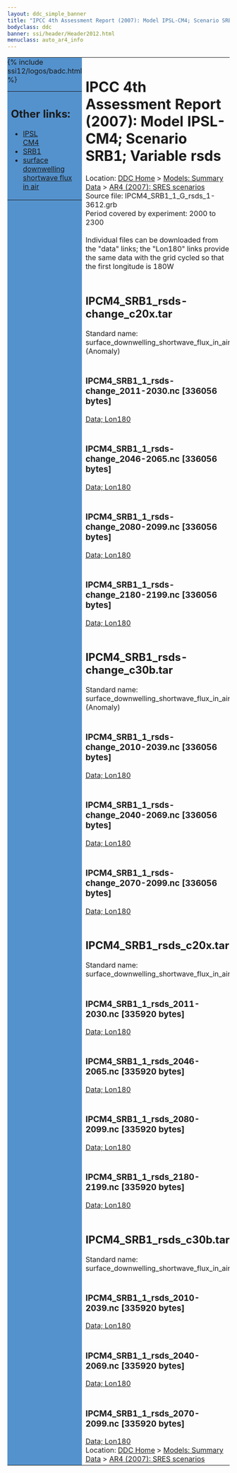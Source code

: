 ```yaml
---
layout: ddc_simple_banner
title: "IPCC 4th Assessment Report (2007): Model IPSL-CM4; Scenario SRB1; Variable rsds"
bodyclass: ddc
banner: ssi/header/Header2012.html
menuclass: auto_ar4_info
---
```



<table width="100%" border="0" cellspacing="0" cellpadding="0" style="border-collapse: collapse;">
<tr style="margin:0;padding:0;border:0;">
<td style="margin:0;padding:0;border:0;height:1pt;width:150pt;background:#5492CD;" valign="top" >

<div id="lh-col2" class="auto_ar4_info">
<table class="menumain" bgcolor="#5492CD" cellspacing="0" width="100%" border="0">
<tr><td>
<h2> Other links:</h2>
<ul>
<li><a href="/auto/ar4/model-IPSL-CM4.html">IPSL<br/>CM4</a></li>
<li><a href="/auto/ar4/scenario-SRB1.html">SRB1</a></li>
<li><a href="/auto/ar4/var-surface_downwelling_shortwave_flux_in_air.html">surface downwelling<br/> shortwave flux in air</a></li>
</ul>
</td></tr>
{% include ssi12/logos/badc.html %}
</table>
</div>
</td>
<td><h1>IPCC 4th Assessment Report (2007): Model IPSL-CM4; Scenario SRB1; Variable rsds</h1>

<!-- Breadcrumb1 -->
<div id="breadcrumb1" align="left">
Location: <a href="/index.html">DDC Home</a> > <a href="/sim/gcm_clim/">Models: Summary Data</a>
> <a href="/sim/gcm_clim/SRES_AR4/index.html">AR4 (2007): SRES scenarios</a>
</div>
<!-- End of Breadcrumb1 -->Source file: IPCM4_SRB1_1_G_rsds_1-3612.grb
<br/>
Period covered by experiment: 2000 to 2300<br/>
<br/>Individual files can be downloaded from the "data" links; the "Lon180" links provide the same data
         with the grid cycled so that the first longitude is 180W<br/>
<br/><h2>IPCM4_SRB1_rsds-change_c20x.tar</h2>
Standard name: surface_downwelling_shortwave_flux_in_air (Anomaly)<br>
<br/><h3>IPCM4_SRB1_1_rsds-change_2011-2030.nc [336056 bytes]</h3>
<a href="http://apps.ipcc-data.org/cgi-bin/downl/ar4_nc/rsds/IPCM4_SRB1_1_rsds-change_2011-2030.nc">Data; </a><a href="http://apps.ipcc-data.org/cgi-bin/downl/ar4_nc/rsds/IPCM4_SRB1_1_rsds-change_2011-2030.cyto180.nc"> Lon180</a><br/>
<br/><h3>IPCM4_SRB1_1_rsds-change_2046-2065.nc [336056 bytes]</h3>
<a href="http://apps.ipcc-data.org/cgi-bin/downl/ar4_nc/rsds/IPCM4_SRB1_1_rsds-change_2046-2065.nc">Data; </a><a href="http://apps.ipcc-data.org/cgi-bin/downl/ar4_nc/rsds/IPCM4_SRB1_1_rsds-change_2046-2065.cyto180.nc"> Lon180</a><br/>
<br/><h3>IPCM4_SRB1_1_rsds-change_2080-2099.nc [336056 bytes]</h3>
<a href="http://apps.ipcc-data.org/cgi-bin/downl/ar4_nc/rsds/IPCM4_SRB1_1_rsds-change_2080-2099.nc">Data; </a><a href="http://apps.ipcc-data.org/cgi-bin/downl/ar4_nc/rsds/IPCM4_SRB1_1_rsds-change_2080-2099.cyto180.nc"> Lon180</a><br/>
<br/><h3>IPCM4_SRB1_1_rsds-change_2180-2199.nc [336056 bytes]</h3>
<a href="http://apps.ipcc-data.org/cgi-bin/downl/ar4_nc/rsds/IPCM4_SRB1_1_rsds-change_2180-2199.nc">Data; </a><a href="http://apps.ipcc-data.org/cgi-bin/downl/ar4_nc/rsds/IPCM4_SRB1_1_rsds-change_2180-2199.cyto180.nc"> Lon180</a><br/>
<br/><h2>IPCM4_SRB1_rsds-change_c30b.tar</h2>
Standard name: surface_downwelling_shortwave_flux_in_air (Anomaly)<br>
<br/><h3>IPCM4_SRB1_1_rsds-change_2010-2039.nc [336056 bytes]</h3>
<a href="http://apps.ipcc-data.org/cgi-bin/downl/ar4_nc/rsds/IPCM4_SRB1_1_rsds-change_2010-2039.nc">Data; </a><a href="http://apps.ipcc-data.org/cgi-bin/downl/ar4_nc/rsds/IPCM4_SRB1_1_rsds-change_2010-2039.cyto180.nc"> Lon180</a><br/>
<br/><h3>IPCM4_SRB1_1_rsds-change_2040-2069.nc [336056 bytes]</h3>
<a href="http://apps.ipcc-data.org/cgi-bin/downl/ar4_nc/rsds/IPCM4_SRB1_1_rsds-change_2040-2069.nc">Data; </a><a href="http://apps.ipcc-data.org/cgi-bin/downl/ar4_nc/rsds/IPCM4_SRB1_1_rsds-change_2040-2069.cyto180.nc"> Lon180</a><br/>
<br/><h3>IPCM4_SRB1_1_rsds-change_2070-2099.nc [336056 bytes]</h3>
<a href="http://apps.ipcc-data.org/cgi-bin/downl/ar4_nc/rsds/IPCM4_SRB1_1_rsds-change_2070-2099.nc">Data; </a><a href="http://apps.ipcc-data.org/cgi-bin/downl/ar4_nc/rsds/IPCM4_SRB1_1_rsds-change_2070-2099.cyto180.nc"> Lon180</a><br/>
<br/><h2>IPCM4_SRB1_rsds_c20x.tar</h2>
Standard name: surface_downwelling_shortwave_flux_in_air<br>
<br/><h3>IPCM4_SRB1_1_rsds_2011-2030.nc [335920 bytes]</h3>
<a href="http://apps.ipcc-data.org/cgi-bin/downl/ar4_nc/rsds/IPCM4_SRB1_1_rsds_2011-2030.nc">Data; </a><a href="http://apps.ipcc-data.org/cgi-bin/downl/ar4_nc/rsds/IPCM4_SRB1_1_rsds_2011-2030.cyto180.nc"> Lon180</a><br/>
<br/><h3>IPCM4_SRB1_1_rsds_2046-2065.nc [335920 bytes]</h3>
<a href="http://apps.ipcc-data.org/cgi-bin/downl/ar4_nc/rsds/IPCM4_SRB1_1_rsds_2046-2065.nc">Data; </a><a href="http://apps.ipcc-data.org/cgi-bin/downl/ar4_nc/rsds/IPCM4_SRB1_1_rsds_2046-2065.cyto180.nc"> Lon180</a><br/>
<br/><h3>IPCM4_SRB1_1_rsds_2080-2099.nc [335920 bytes]</h3>
<a href="http://apps.ipcc-data.org/cgi-bin/downl/ar4_nc/rsds/IPCM4_SRB1_1_rsds_2080-2099.nc">Data; </a><a href="http://apps.ipcc-data.org/cgi-bin/downl/ar4_nc/rsds/IPCM4_SRB1_1_rsds_2080-2099.cyto180.nc"> Lon180</a><br/>
<br/><h3>IPCM4_SRB1_1_rsds_2180-2199.nc [335920 bytes]</h3>
<a href="http://apps.ipcc-data.org/cgi-bin/downl/ar4_nc/rsds/IPCM4_SRB1_1_rsds_2180-2199.nc">Data; </a><a href="http://apps.ipcc-data.org/cgi-bin/downl/ar4_nc/rsds/IPCM4_SRB1_1_rsds_2180-2199.cyto180.nc"> Lon180</a><br/>
<br/><h2>IPCM4_SRB1_rsds_c30b.tar</h2>
Standard name: surface_downwelling_shortwave_flux_in_air<br>
<br/><h3>IPCM4_SRB1_1_rsds_2010-2039.nc [335920 bytes]</h3>
<a href="http://apps.ipcc-data.org/cgi-bin/downl/ar4_nc/rsds/IPCM4_SRB1_1_rsds_2010-2039.nc">Data; </a><a href="http://apps.ipcc-data.org/cgi-bin/downl/ar4_nc/rsds/IPCM4_SRB1_1_rsds_2010-2039.cyto180.nc"> Lon180</a><br/>
<br/><h3>IPCM4_SRB1_1_rsds_2040-2069.nc [335920 bytes]</h3>
<a href="http://apps.ipcc-data.org/cgi-bin/downl/ar4_nc/rsds/IPCM4_SRB1_1_rsds_2040-2069.nc">Data; </a><a href="http://apps.ipcc-data.org/cgi-bin/downl/ar4_nc/rsds/IPCM4_SRB1_1_rsds_2040-2069.cyto180.nc"> Lon180</a><br/>
<br/><h3>IPCM4_SRB1_1_rsds_2070-2099.nc [335920 bytes]</h3>
<a href="http://apps.ipcc-data.org/cgi-bin/downl/ar4_nc/rsds/IPCM4_SRB1_1_rsds_2070-2099.nc">Data; </a><a href="http://apps.ipcc-data.org/cgi-bin/downl/ar4_nc/rsds/IPCM4_SRB1_1_rsds_2070-2099.cyto180.nc"> Lon180</a><br/>
<!-- Breadcrumb2 -->
<div id="breadcrumb2" align="left">
Location: <a href="/index.html">DDC Home</a> > <a href="/sim/gcm_clim/">Models: Summary Data</a>
> <a href="/sim/gcm_clim/SRES_AR4/index.html">AR4 (2007): SRES scenarios</a>
</div>
<!-- End of Breadcrumb2 --></td></tr></table>
